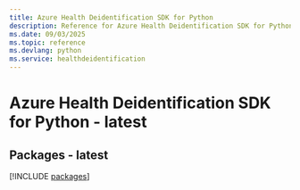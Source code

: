```yaml
---
title: Azure Health Deidentification SDK for Python
description: Reference for Azure Health Deidentification SDK for Python
ms.date: 09/03/2025
ms.topic: reference
ms.devlang: python
ms.service: healthdeidentification
---
```

# Azure Health Deidentification SDK for Python - latest
## Packages - latest
[!INCLUDE [packages](health-deidentification-index.md)]
